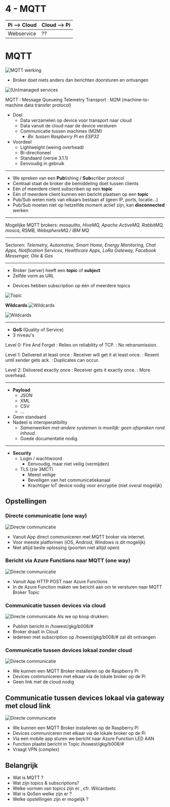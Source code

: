 # 4 - MQTT
| Pi --> Cloud | Cloud --> Pi |
|--|--|
| Webservice | ?? |
# MQTT
![MQTT werking](https://i.imgur.com/anwfSw4.png)

- Broker doet niets anders dan berichten doorsturen en ontvangen

![(Un)managed services](https://i.imgur.com/fAhYOSM.png)

MQTT
: Message Queueing Telemetry Transport
: M2M (machine-to-machine data transfer protocol)

- Doel
  - Data verzamelen op device voor transport naar cloud
  - Data vanuit de cloud naar de device versturen
  - Communicatie tussen machines (M2M)
    - *Bv. tussen Raspberry Pi en ESP32*
- Voordeel
  - Lightweight (weinig overhead)
  - Bi-directioneel
  - Standaard (versie 3.1.1)
  - Eenvoudig in gebruik
---
- We spreken van een **Pub**lishing / **Sub**scriber protocol
- Centraal staat de broker die bemiddeling doet tussen clients
- Eén of meerdere client subscriben op een **topic**
- Eén of meerdere client kunnen een bericht plaatsen op een **topic**
- Pub/Sub weten niets van elkaars bestaan af (geen IP, ports, locatie...)
- Pub/Sub moeten niet op hetzelfde moment actief zijn, kan **disconnected** werken
---
Mogelijke MQTT brokers: *mosquitto, HiveMQ, Apache ActiveMQ, RabbitMQ, mosca, RSMB, WebsphereMQ / IBM MQ*

---
Sectoren: *Telemetry, Automotive, Smart Home, Energy Monitoring, Chat Apps, Notification Services, Healthcare Apps, LoRa Gateway, Facebook Messenger, Olie & Gas*

---
- Broker (server) heeft een **topic** of **subject**
- Zelfde vorm as URL
+ Devices hebben subscription op één of meerdere topics

![Topic](https://i.imgur.com/TRvBZAL.png)

**Wildcards**
![Wildcards](https://i.imgur.com/baiMU6E.png)

![Wildcards](https://i.imgur.com/TByshhT.png)

---
- **QoS** (Quality of Service)
- 3 niveau's

Level 0: Fire And Forget
: Relies on reliability of TCP.
: No retransmission.

Level 1: Delivered at least once
: Receiver will get it at least once.
: Resent until sender gets ack.
: Duplicates can occur.

Level 2: Delivered exactly once
: Receiver gets it exactly once.
: More overhead.

---
- **Payload**
  - JSON
  - XML
  - CSV
  - ...
- Geen standaard
- Nadeel is interoperatibility
  - *Samenwerken met andere systemen is moeilijk: geen afspraken rond inhoud.*
  - Goede documentatie nodig.
---
- **Security**
  - Login / wachtwoord
    - Eenvoudig, maar niet veilig (vermijden)
  - TLS (zie 3MCT)
    - Meest veilige
    - Beveiligen van het communicatiekanaal
    - Krachtiger IoT device nodig voor encryptie (niet overal mogelijk)

## Opstellingen
### Directe communicatie (one way)
![Directe communicatie](https://i.imgur.com/DE7HY5V.png)
- Vanuit App direct communiceren met MQTT broker via internet.
- Voor meeste platformen (iOS, Android, Windows is dit mogelijk)
- Niet altijd beste oplossing (poorten niet altijd open)

### Bericht via Azure Functions naar MQTT (one way)
![Directe communicatie](https://i.imgur.com/M8YS1gP.png)
- Vanuit App HTTP POST naar Azure Functions
- In de Azure Function maken we bericht aan om te versturen naar MQTT Broker Topic

### Communicatie tussen devices via cloud
![Directe communicatie](https://i.imgur.com/7Mv8NaH.png)
Als we op knop drukken:
- Publish bericht in /howest/gkg/b008/#
- Broker draait in Cloud
- Iedereen met subscription op /howest/gkg/b008/# zal dit ontvangen

### Communicatie tussen devices lokaal zonder cloud
![Directe communicatie](https://i.imgur.com/imFEWa6.png)
- We kunnen een MQTT Broker installeren op de Raspberry Pi
- Devices communiceren met elkaar via de lokale broker op de Pi
- Geen link met de cloud nodig

## Communicatie tussen devices lokaal via gateway met cloud link
![Directe communicatie](https://i.imgur.com/heTfYBJ.png)
- We kunnen een MQTT Broker installeren op de Raspberry Pi
- Devices communiceren met elkaar via de lokale broker op de Pi
- Via een mobile app sturen we bericht naar Azure Function LED AAN
- Function plaatst bericht in Topic /howest/gkg/b008/#
- Vraagt VPN (complex)

## Belangrijk
- Wat is MQTT ?
- Wat zijn topics & subscriptions?
- Welke vormen van topics zijn er , cfr. Wilcardsetc
- Wat is QoSen welke zijn er ?
- Welke opstellingen zijn er mogelijk ?
<!--stackedit_data:
eyJoaXN0b3J5IjpbLTEwOTAyNzE1NDIsMTc3MzYyNjg4MCwtMT
czNTcyNTE2NSwxNTk2NTc4NTcyXX0=
-->